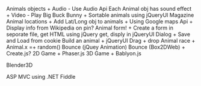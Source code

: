 Animals objects
    + Audio - Use Audio Api Each Animal obj has sound effect
    + Video - Play Big Buck Bunny
    + Sortable animals using jQueryUI
Magazine
Animal locations
    + Add Lat/Long obj to animals
    + Using Google maps Api
    + Display info from Wikipedia on pin?
Animal form!
    + Create a form in seporate file, get HTML using jQuery get, disply in jQueryUI Dialog
    + Save and Load from cookie
Build an animal
    + jQueryUI Drag + drop
Animal race
    + Animal.x =+ random()
Bounce (jQuey Animation)
Bounce (Box2DWeb)
	+ Create.js?
2D Game
	+ Phaser.js
3D Game
	+ Bablyon.js

Blender3D

ASP MVC using .NET Fiddle